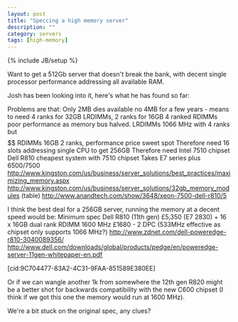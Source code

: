 ```yaml
---
layout: post
title: "Speccing a high memory server"
description: ""
category: servers
tags: [high-memory]
---
```

{% include JB/setup %}

Want to get a 512Gb server that doesn't break the bank, with decent single processor performance addressing all available RAM. 

Josh has been looking into it, here's what he has found so far:


Problems are that:
Only 2MB dies available no 4MB for a few years - means to need 4 ranks for 32GB LRDIMMs, 2 ranks for 16GB
4 ranked RDIMMs poor performance as memory bus halved.
LRDIMMs 1066 MHz with 4 ranks but $$$$$$
RDIMMs 16GB 2 ranks, performance price sweet spot
Therefore need 16 slots addressing single CPU to get 256GB
Therefore need Intel 7510 chipset
Dell R810 cheapest system with 7510 chipset
Takes E7 series plus 6500/7500
http://www.kingston.com/us/business/server_solutions/best_practices/maximizing_memory.aspx
http://www.kingston.com/us/business/server_solutions/32gb_memory_modules (table)
http://www.anandtech.com/show/3648/xeon-7500-dell-r810/5

I think the best deal for a 256GB server, running the memory at a decent speed would be:
Minimum spec Dell R810 (11th gen) £5,350 (E7 2830) + 16 x 16GB dual rank RDIMM 1600 MHz £1680 - 2 DPC (533MHz effective as chipset only supports 1066 MHz?)
http://www.zdnet.com/dell-poweredge-r810-3040089356/
http://www.dell.com/downloads/global/products/pedge/en/poweredge-server-11gen-whitepaper-en.pdf

[cid:9C704477-83A2-4C31-9FAA-851589E380EE]

Or if we can wangle another 1k from somewhere the 12th gen R820 might be a better shot for backwards compatibility with the new C600 chipset (I think if we got this one the memory would run at 1600 MHz).


We're a bit stuck on the original spec, any clues?

